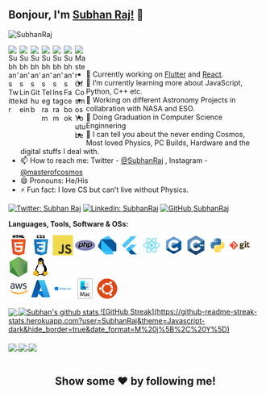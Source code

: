 ## Bonjour, I'm [Subhan Raj!](https://subhanraj.github.io/) 👋

<p align="left"> <img src="https://komarev.com/ghpvc/?username=SubhanRaj&label=Views&color=blue&style=plastic" alt="SubhanRaj" /> </p>

<a href="https://twitter.com/SubhanRaj2002">
  <img align="left" alt="Subhan's Twitter" width="22px" src="https://cdn.jsdelivr.net/npm/simple-icons@v3/icons/twitter.svg" />
</a>
<a href="https://www.linkedin.com/in/subhanraj2002/">
  <img align="left" alt="Subhan's Linkdein" width="22px" src="https://cdn.jsdelivr.net/npm/simple-icons@v3/icons/linkedin.svg" />
</a>
<a href="https://github.com/Subhan">
  <img align="left" alt="Subhan's Github" width="22px" src="https://cdn.jsdelivr.net/npm/simple-icons@v3/icons/github.svg" />
</a>
<a href="https://t.me/SubhanRaj">
  <img align="left" alt="Subhan's Telegram" width="22px" src="https://cdn.jsdelivr.net/npm/simple-icons@v3/icons/telegram.svg" />
</a>
<a href="https://instagram.com/masterofcosmos/">
  <img align="left" alt="Subhan's Instagram" width="22px" src="https://cdn.jsdelivr.net/npm/simple-icons@v3/icons/instagram.svg" />
</a>
<a href="https://www.facebook.com/masterofcosmos/"> 
  <img align="left" alt="Subhan's Facebook" width="22px" src="https://cdn.jsdelivr.net/npm/simple-icons@v3/icons/facebook.svg" />
</a>
<a href="https://www.youtube.com/c/MasterofCosmos/">
  <img align="left" alt="Master Of Cosmos Youtube" width="22px" src="https://cdn.jsdelivr.net/npm/simple-icons@v3/icons/youtube.svg" />
</a>

<br/>
<br/>

- 🔭 Currently working on [Flutter](https://flutter.dev) and [React](https://reactjs.org).
- 🌱 I’m currently learning more about JavaScript, Python, C++ etc.
- 👯 Working on different Astronomy Projects in collabration with NASA and ESO.
- 🤔 Doing Graduation in Computer Science Enginnering
- 💬 I can tell you about the never ending Cosmos, Most loved Physics, PC Builds, Hardware and the digital stuffs I deal with.
- 📫 How to reach me: Twitter - [@SubhanRaj](https://twitter.com/SubhanRaj2002) , Instagram - [@masterofcosmos](https://instagram.com/masterofcosmos)
- 😄 Pronouns: He/His
- ⚡ Fun fact: I love CS but can't live without Physics.

[![Twitter: Subhan Raj](https://img.shields.io/twitter/follow/SubhanRaj?style=social)](https://twitter.com/SubhanRaj2002)
[![Linkedin: SubhanRaj](https://img.shields.io/badge/-SubhanRaj-blue?style=flat-square&logo=Linkedin&logoColor=white&link=https://www.linkedin.com/in/subhanraj2002/)](https://www.linkedin.com/in/subhanraj2002/)
[![GitHub SubhanRaj](https://img.shields.io/github/followers/SubhanRaj?label=follow&style=social)](https://github.com/SubhanRaj)

**Languages, Tools, Software & OSs:**  

<code><img height="40" src="https://raw.githubusercontent.com/github/explore/80688e429a7d4ef2fca1e82350fe8e3517d3494d/topics/html/html.png"></code>
<code><img height="40" src="https://raw.githubusercontent.com/github/explore/80688e429a7d4ef2fca1e82350fe8e3517d3494d/topics/css/css.png"></code>
<code><img height="40" src="https://raw.githubusercontent.com/github/explore/80688e429a7d4ef2fca1e82350fe8e3517d3494d/topics/javascript/javascript.png"></code>
<code><img height="40" src="https://raw.githubusercontent.com/github/explore/80688e429a7d4ef2fca1e82350fe8e3517d3494d/topics/php/php.png"></code>
<code><img height="40" src="https://raw.githubusercontent.com/github/explore/80688e429a7d4ef2fca1e82350fe8e3517d3494d/topics/dart/dart.png"></code>
<code><img height="40" src="https://raw.githubusercontent.com/github/explore/80688e429a7d4ef2fca1e82350fe8e3517d3494d/topics/flutter/flutter.png"></code>
<code><img height="40" src="https://raw.githubusercontent.com/github/explore/80688e429a7d4ef2fca1e82350fe8e3517d3494d/topics/react/react.png"></code>
<code><img height="40" src="https://raw.githubusercontent.com/github/explore/80688e429a7d4ef2fca1e82350fe8e3517d3494d/topics/c/c.png"></code>
<code><img height="40" src="https://raw.githubusercontent.com/github/explore/80688e429a7d4ef2fca1e82350fe8e3517d3494d/topics/cpp/cpp.png"></code>
<code><img height="40" src="https://raw.githubusercontent.com/github/explore/80688e429a7d4ef2fca1e82350fe8e3517d3494d/topics/python/python.png"></code>
<code><img height="40" src="https://raw.githubusercontent.com/github/explore/80688e429a7d4ef2fca1e82350fe8e3517d3494d/topics/git/git.png"></code>
<code><img height="40" src="https://raw.githubusercontent.com/github/explore/80688e429a7d4ef2fca1e82350fe8e3517d3494d/topics/nodejs/nodejs.png"></code> 
<code><img height="40" src="https://raw.githubusercontent.com/github/explore/80688e429a7d4ef2fca1e82350fe8e3517d3494d/topics/linux/linux.png"></code>  
<code><img height="40" src="https://raw.githubusercontent.com/github/explore/80688e429a7d4ef2fca1e82350fe8e3517d3494d/topics/aws/aws.png"></code>
<code><img height="40" src="https://raw.githubusercontent.com/github/explore/80688e429a7d4ef2fca1e82350fe8e3517d3494d/topics/azure/azure.png"></code>
<code><img height="40" src="https://raw.githubusercontent.com/github/explore/80688e429a7d4ef2fca1e82350fe8e3517d3494d/topics/windows/windows.png"></code>
<code><img height="40" src="https://raw.githubusercontent.com/github/explore/80688e429a7d4ef2fca1e82350fe8e3517d3494d/topics/macos/macos.png"></code>
<code><img height="40" src="https://raw.githubusercontent.com/github/explore/80688e429a7d4ef2fca1e82350fe8e3517d3494d/topics/ubuntu/ubuntu.png"></code>


<a href="https://github.com/SubhanRaj">
  <img align="center" src="https://github-readme-stats.vercel.app/api/top-langs/?username=SubhanRaj&layout=compact&langs_count=15&theme=light" />
</a>

<a href="https://github.com/SubhanRaj">
 <img align="center" src="https://github-readme-stats.vercel.app/api?username=SubhanRaj&count_private=true&show_icons=true&theme=light&line_height=27" alt="Subhan's github stats"/>
  ![GitHub Streak](https://github-readme-streak-stats.herokuapp.com?user=SubhanRaj&theme=Javascript-dark&hide_border=true&date_format=M%20j%5B%2C%20Y%5D)
<br>
<br>
<a href="https://github.com/SubhanRaj/My-Online-Meals">
  <img align="center" src="https://github-readme-stats.vercel.app/api/pin/?username=SubhanRaj&repo=My-Online-Meals&theme=dark" />
</a>
<a href="https://github.com/SubhanRaj/Gym_Website_Project">
  <img align="center" src="https://github-readme-stats.vercel.app/api/pin/?username=SubhanRaj&repo=Gym_Website_Project&theme=dark" />
</a>
<a href="https://github.com/SubhanRaj/react-test-app>
  <img align="center" src="https://github-readme-stats.vercel.app/api/pin/?username=SubhanRaj&repo=react-test-app=dark" />
</a>
<a href="https://github.com/SubhanRaj/Programming">
  <img align="center" src="https://github-readme-stats.vercel.app/api/pin/?username=SubhanRaj&repo=Programming&theme=dark" />
</a>
  <br>
 
<div align="center">
<br>
                   <h2>Show some ❤️ by following me!</h2>

</div>

